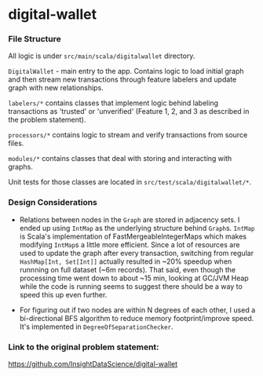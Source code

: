 # digital-wallet

### File Structure
All logic is under `src/main/scala/digitalwallet` directory.

`DigitalWallet` - main entry to the app. Contains logic to load initial graph and then stream new transactions through feature labelers and update graph with new relationships.

`labelers/*` contains classes that implement logic behind labeling transactions as 'trusted' or 'unverified' (Feature 1, 2, and 3 as described in the problem statement).

`processors/*` contains logic to stream and verify transactions from source files.

`modules/*` contains classes that deal with storing and interacting with graphs.

Unit tests for those classes are located in `src/test/scala/digitalwallet/*`.


### Design Considerations

- Relations between nodes in the `Graph` are stored in adjacency sets. I ended up using `IntMap` as the underlying structure behind `Graph`s. `IntMap` is Scala's implementation of FastMergeableIntegerMaps which makes modifying `IntMap`s a little more efficient. Since a lot of resources are used to update the graph after every transaction, switching from regular `HashMap[Int, Set[Int]]` actually resulted in ~20% speedup when runnning on full dataset (~6m records). That said, even though the processing time went down to about ~15 min, looking at GC/JVM Heap while the code is running seems to suggest there should be a way to speed this up even further.

- For figuring out if two nodes are within N degrees of each other, I used a bi-directional BFS algorithm to reduce memory footprint/improve speed. It's implemented in `DegreeOfSeparationChecker`.


### Link to the original problem statement:
https://github.com/InsightDataScience/digital-wallet
